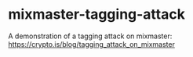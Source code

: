 mixmaster-tagging-attack
========================

A demonstration of a tagging attack on mixmaster: https://crypto.is/blog/tagging_attack_on_mixmaster